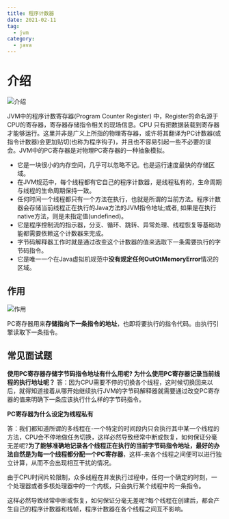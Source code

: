 ```yaml
---
title: 程序计数器
date: 2021-02-11
tag:
  - jvm
category:
  - java
---
```


# 介绍
![介绍](https://kuangstudy.oss-cn-beijing.aliyuncs.com/bbs/2021/02/13/kuangstudy97a8cfdd-4c6c-4077-846a-c866aeb46211.jpg)

JVM中的程序计数寄存器(Program Counter Register) 中，Register的命名源于CPU的寄存器，寄存器存储指令相关的现场信息。CPU 只有把数据装载到寄存器才能够运行。这里并非是广义上所指的物理寄存器，或许将其翻译为PC计数器(或指令计数器)会更加贴切(也称为程序钩子)，并且也不容易引起一些不必要的误会。JVM中的PC寄存器是对物理PC寄存器的一种抽象模拟。

- 它是一块很小的内存空间，几乎可以忽略不记。也是运行速度最快的存储区域。
- 在JVM规范中，每个线程都有它自己的程序计数器，是线程私有的，生命周期与线程的生命周期保持一致。
- 任何时间一个线程都只有一个方法在执行，也就是所谓的当前方法。程序计数器会存储当前线程正在执行的Java方法的JVM指令地址;或者, 如果是在执行native方法，则是未指定值(undefined)。
- 它是程序控制流的指示器，分支、循环、跳转、异常处理、线程恢复等基础功能都需要依赖这个计数器来完成。
- 字节码解释器工作时就是通过改变这个计数器的值来选取下一条需要执行的字节码指令。
- 它是唯一一个在Java虚拟机规范中**没有规定任何OutOtMemoryError**情况的区域。

##  作用
![作用](https://kuangstudy.oss-cn-beijing.aliyuncs.com/bbs/2021/02/13/kuangstudy18a1607a-8a8d-47ad-93e3-6d8eb800cf96.jpg "作用")

PC寄存器用来**存储指向下一条指令的地址**，也即将要执行的指令代码。由执行引擎读取下一条指令。

## 常见面试题
**使用PC寄存器存储字节码指令地址有什么用呢?
为什么使用PC寄存器记录当前线程的执行地址呢？**
答：因为CPU需要不停的切换各个线程，这时候切换回来以后，就得知道接着从哪开始继续执行JVM的字节码解释器就需要通过改变PC寄存器的值来明确下一条应该执行什么样的字节码指令。

**PC寄存器为什么设定为线程私有**

答：我们都知道所谓的多线程在-一个特定的时间段内只会执行其中某一个线程的方法，CPU会不停地做任务切换，这样必然导致经常中断或恢复，如何保证分毫无差呢?**为了能够准确地记录各个线程正在执行的当前字节码指令地址，最好的办法自然是为每一个线程都分配一个PC寄存器**，这样-来各个线程之间便可以进行独立计算，从而不会出现相互干扰的情况。

由于CPU时间片轮限制，众多线程在并发执行过程中，任何一个确定的时刻，一个处理器或者多核处理器中的一个内核，只会执行某个线程中的一条指令。

这样必然导致经常中断或恢复，如何保证分毫无差呢?每个线程在创建后，都会产生自己的程序计数器和栈帧，程序计数器在各个线程之间互不影响。


